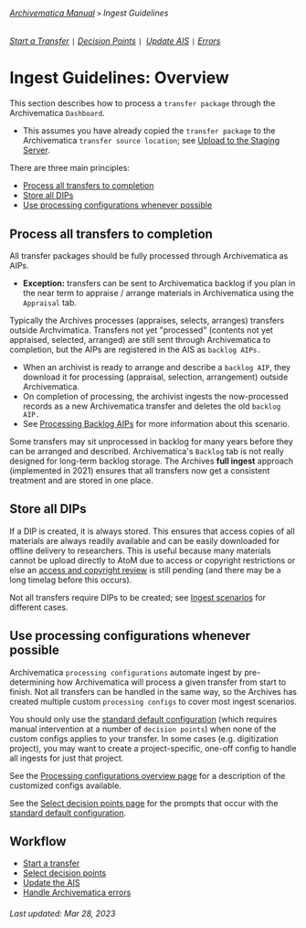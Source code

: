 ###### [Archivematica Manual](../README.md) `>` Ingest Guidelines
###### [Start a Transfer](start-transfer.md) `|` [Decision Points](decision-points.md) `| `[Update AIS](update-ais.md) `|` [Errors](errors.md)

# Ingest Guidelines: Overview
This section describes how to process a `transfer package` through the Archivematica `Dashboard`.
- This assumes you have already copied the `transfer package` to the Archivematica `transfer source location`; see [Upload to the Staging Server](../pre-ingest-actions/upload-to-the-staging-server.md).

There are three main principles:
- [Process all transfers to completion](#process-all-transfers-to-completion)
- [Store all DIPs](#store-all-dips)
- [Use processing configurations whenever possible](#use-processing-configurations-whenever-possible)

## Process all transfers to completion
All transfer packages should be fully processed through Archivematica as AIPs.
- **Exception:** transfers can be sent to Archivematica backlog if you plan in the near term to appraise / arrange materials in Archivematica using the `Appraisal` tab.

Typically the Archives processes (appraises, selects, arranges) transfers outside Archvimatica. Transfers not yet "processed" (contents not yet appraised, selected, arranged) are still sent through Archivematica to completion, but the AIPs are registered in the AIS as `backlog AIPs.`
- When an archivist is ready to arrange and describe a `backlog AIP`, they download it for processing (appraisal, selection, arrangement) outside Archivematica.
- On completion of processing, the archivist ingests the now-processed records as a new Archivematica transfer and deletes the old `backlog AIP.`
- See [Processing Backlog AIPs](../ingest-scenrios/processing-backlog.md) for more information about this scenario.

Some transfers may sit unprocessed in backlog for many years before they can be arranged and described. Archivematica's `Backlog` tab is not really designed for long-term backlog storage. The Archives **full ingest** approach (implemented in 2021) ensures that all transfers now get a consistent treatment and are stored in one place.

## Store all DIPs
If a DIP is created, it is always stored. This ensures that access copies of all materials are always readily available and can be easily downloaded for offline delivery to researchers. This is useful because many materials cannot be upload directly to AtoM due to access or copyright restrictions or else an [access and copyright review](../dip-management/access-and-privacy-review.md) is still pending (and there may be a long timelag before this occurs).

Not all transfers require DIPs to be created; see [Ingest scenarios](../ingest-scenarios/overview.md) for different cases.

## Use processing configurations whenever possible
Archivematica `processing configurations` automate ingest by pre-determining how Archivematica will process a given transfer from start to finish. Not all transfers can be handled in the same way, so the Archives has created multiple custom `processing configs` to cover most ingest scenarios.

You should only use the [standard default configuration](../processing-configurations/standard.md) (which requires manual intervention at a number of `decision points`) when none of the custom configs applies to your transfer. In some cases (e.g. digitization project), you may want to create a project-specific, one-off config to handle all ingests for just that project.

See the [Processing configurations overview page](../processing-configurations/overview.md) for a description of the customized configs available.

See the [Select decision points page](decision-points.md) for the prompts that occur with the [standard default configuration](../processing-configurations/standard.md).

## Workflow
- [Start a transfer](start-transfer.md)
- [Select decision points](decision-points.md)
- [Update the AIS](update-ais.md)
- [Handle Archivematica errors](error-handling.md)

###### Last updated: Mar 28, 2023
